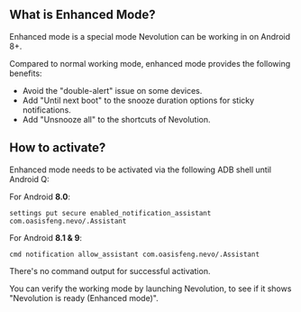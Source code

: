What is Enhanced Mode?
-----------------------
Enhanced mode is a special mode Nevolution can be working in on Android 8+.

Compared to normal working mode, enhanced mode provides the following benefits:

* Avoid the "double-alert" issue on some devices.
* Add "Until next boot" to the snooze duration options for sticky notifications.
* Add "Unsnooze all" to the shortcuts of Nevolution.

How to activate?
-----------------
Enhanced mode needs to be activated via the following ADB shell until Android Q:

For Android **8.0**:

`settings put secure enabled_notification_assistant com.oasisfeng.nevo/.Assistant`

For Android **8.1 & 9**:

`cmd notification allow_assistant com.oasisfeng.nevo/.Assistant`

There's no command output for successful activation.

You can verify the working mode by launching Nevolution, to see if it shows "Nevolution is ready (Enhanced mode)".
